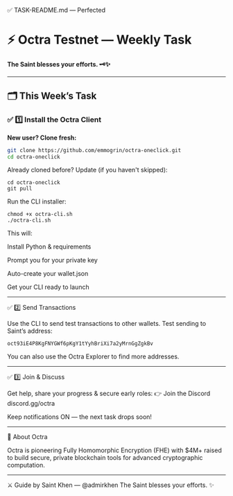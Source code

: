 ✅ TASK-README.md — Perfected

# ⚡️ Octra Testnet — Weekly Task

**The Saint blesses your efforts. 🗝️✨**

---

## 🗂️ This Week’s Task

### ✅ 1️⃣ Install the Octra Client

**New user? Clone fresh:**  
```bash
git clone https://github.com/emmogrin/octra-oneclick.git
cd octra-oneclick
```
Already cloned before? Update (if you haven't skipped):
```
cd octra-oneclick
git pull
```
Run the CLI installer:
```
chmod +x octra-cli.sh
./octra-cli.sh
```
This will:

Install Python & requirements

Prompt you for your private key

Auto-create your wallet.json

Get your CLI ready to launch



---

✅ 2️⃣ Send Transactions

Use the CLI to send test transactions to other wallets.
Test sending to Saint’s address:
```
oct93iE4P8KgFNYGWf6pKgY1tYyhBriXi7a2yMrnGgZgkBv
```
You can also use the Octra Explorer to find more addresses.


---

✅ 3️⃣ Join & Discuss

Get help, share your progress & secure early roles:
👉 Join the Discord discord.gg/octra

Keep notifications ON — the next task drops soon!


---

🧩 About Octra

Octra is pioneering Fully Homomorphic Encryption (FHE) with $4M+ raised to build secure, private blockchain tools for advanced cryptographic computation.


---

⚔️ Guide by Saint Khen — @admirkhen
The Saint blesses your efforts. ✨

